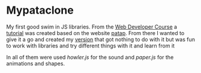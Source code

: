 <h1>Mypataclone</h1>

My first good swim in JS libraries.
From the [Web Developer Course](https://www.udemy.com/the-web-developer-bootcamp/) a [tutorial](https://patatapclonev.netlify.com/) was created based on the website [patap](https://patatap.com/). From there I wanted to give it a go and created my [version](https://myroughpatap.netlify.com/) that got nothing to do with it but was fun to work with libraries and try different things with it and learn from it

In all of them were used <em>howler.js</em> for the sound and <em>paper.js</em> for the animations and shapes.

